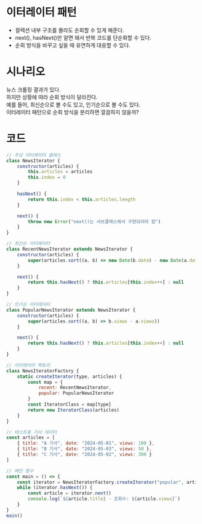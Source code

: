 # 이터레이터 패턴
- 컬렉션 내부 구조를 몰라도 순회할 수 있게 해준다. 
- next(), hasNext()만 알면 돼서 반복 코드를 단순화할 수 있다. 
- 순회 방식을 바꾸고 싶을 때 유연하게 대응할 수 있다. 

# 시나리오
뉴스 크롤링 결과가 있다. <br>
하지만 상황에 따라 순회 방식이 달라진다. <br>
예를 들어, 최신순으로 볼 수도 있고, 인기순으로 볼 수도 있다. <br>
이터레이터 패턴으로 순회 방식을 분리하면 깔끔하지 않을까? <br>

# 코드
```javascript
// 추상 이터레이터 클래스
class NewsIterator {
    constructor(articles) {
        this.articles = articles
        this.index = 0
    }

    hasNext() {
        return this.index < this.articles.length
    }

    next() {
        throw new Error("next()는 서브클래스에서 구현되어야 함")
    }
}

// 최신순 이터레이터
class RecentNewsIterator extends NewsIterator {
    constructor(articles) {
        super(articles.sort((a, b) => new Date(b.date) - new Date(a.date)))
    }

    next() {
        return this.hasNext() ? this.articles[this.index++] : null
    }
}

// 인기순 이터레이터
class PopularNewsIterator extends NewsIterator {
    constructor(articles) {
        super(articles.sort((a, b) => b.views - a.views))
    }

    next() {
        return this.hasNext() ? this.articles[this.index++] : null
    }
}

// 이터레이터 팩토리
class NewsIteratorFactory {
    static createIterator(type, articles) {
        const map = {
            recent: RecentNewsIterator,
            popular: PopularNewsIterator
        }
        const IteratorClass = map[type]
        return new IteratorClass(articles)
    }
}

// 테스트용 기사 데이터
const articles = [
    { title: "A 기사", date: "2024-05-01", views: 100 },
    { title: "B 기사", date: "2024-05-03", views: 50 },
    { title: "C 기사", date: "2024-05-02", views: 300 }
]

// 메인 함수
const main = () => {
    const iterator = NewsIteratorFactory.createIterator("popular", articles)
    while (iterator.hasNext()) {
        const article = iterator.next()
        console.log(`${article.title} - 조회수: ${article.views}`)
    }
}
main()
```
